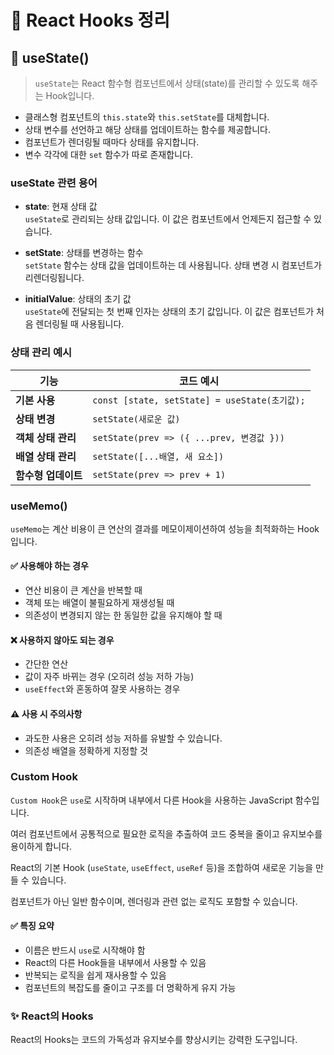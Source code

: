 # 📘 React Hooks 정리

## 🔹 useState()

> `useState`는 React 함수형 컴포넌트에서 상태(state)를 관리할 수 있도록 해주는 Hook입니다.

- 클래스형 컴포넌트의 `this.state`와 `this.setState`를 대체합니다.
- 상태 변수를 선언하고 해당 상태를 업데이트하는 함수를 제공합니다.
- 컴포넌트가 렌더링될 때마다 상태를 유지합니다.
- 변수 각각에 대한 `set` 함수가 따로 존재합니다.

### useState 관련 용어

- **state**: 현재 상태 값  
  `useState`로 관리되는 상태 값입니다. 이 값은 컴포넌트에서 언제든지 접근할 수 있습니다.

- **setState**: 상태를 변경하는 함수  
  `setState` 함수는 상태 값을 업데이트하는 데 사용됩니다. 상태 변경 시 컴포넌트가 리렌더링됩니다.

- **initialValue**: 상태의 초기 값  
  `useState`에 전달되는 첫 번째 인자는 상태의 초기 값입니다. 이 값은 컴포넌트가 처음 렌더링될 때 사용됩니다.


### 상태 관리 예시

| 기능               | 코드 예시                                       |
|--------------------|------------------------------------------------|
| **기본 사용**      | `const [state, setState] = useState(초기값);`   |
| **상태 변경**      | `setState(새로운 값)`                           |
| **객체 상태 관리** | `setState(prev => ({ ...prev, 변경값 }))`      |
| **배열 상태 관리** | `setState([...배열, 새 요소])`                 |
| **함수형 업데이트**| `setState(prev => prev + 1)`                   


### useMemo()

`useMemo`는 계산 비용이 큰 연산의 결과를 메모이제이션하여 성능을 최적화하는 Hook입니다.

#### ✅ 사용해야 하는 경우
- 연산 비용이 큰 계산을 반복할 때
- 객체 또는 배열이 불필요하게 재생성될 때
- 의존성이 변경되지 않는 한 동일한 값을 유지해야 할 때

#### ❌ 사용하지 않아도 되는 경우
- 간단한 연산
- 값이 자주 바뀌는 경우 (오히려 성능 저하 가능)
- `useEffect`와 혼동하여 잘못 사용하는 경우

#### ⚠️ 사용 시 주의사항
- 과도한 사용은 오히려 성능 저하를 유발할 수 있습니다.
- 의존성 배열을 정확하게 지정할 것


### Custom Hook

`Custom Hook`은 `use`로 시작하며 내부에서 다른 Hook을 사용하는 JavaScript 함수입니다.

여러 컴포넌트에서 공통적으로 필요한 로직을 추출하여 코드 중복을 줄이고 유지보수를 용이하게 합니다.

React의 기본 Hook (`useState`, `useEffect`, `useRef` 등)을 조합하여 새로운 기능을 만들 수 있습니다.

컴포넌트가 아닌 일반 함수이며, 렌더링과 관련 없는 로직도 포함할 수 있습니다.

#### ✅ 특징 요약
- 이름은 반드시 `use`로 시작해야 함
- React의 다른 Hook들을 내부에서 사용할 수 있음
- 반복되는 로직을 쉽게 재사용할 수 있음
- 컴포넌트의 복잡도를 줄이고 구조를 더 명확하게 유지 가능


### ✨ React의 Hooks

React의 Hooks는 코드의 가독성과 유지보수를 향상시키는 강력한 도구입니다.
